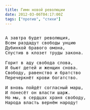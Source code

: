 ```yaml
---
title: Гимн новой революции
date: 2012-03-06T04:17:00Z
tags: ["против", "стихи"]
---
```


<pre>

А завтра будет революция,
Всем раздадут свободы унцию
Дубинкой бравого омона,
Спустив в клозет труды закона.

Горит в аду свобода слова,
И бьют детей и женщин снова.
Свободу, равенство и братство
Перечеркнёт крови богатство.

И вновь пойдёт согласный марш,
И понесёт он власти шарж.
Но мы, в сердцах храня свободу,
Народа власть вернём народу!

</pre>